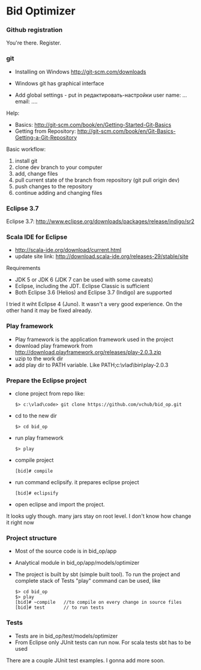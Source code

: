 
# Bid Optimizer



### Github registration
You're there. Register.


### git
* Installing on Windows http://git-scm.com/downloads

* Windows git has graphical interface
* Add global settings - put in редактировать-настройки user name: ... email: ....

Help:
* Basics: http://git-scm.com/book/en/Getting-Started-Git-Basics
* Getting from Repository: http://git-scm.com/book/en/Git-Basics-Getting-a-Git-Repository


Basic workflow:

1. install git
1. clone dev branch to your computer
1. add, change files
1. pull current state of the branch from repository (git pull origin dev)
1. push changes to the repository
1. continue adding and changing files



### Eclipse 3.7
Eclipse 3.7: http://www.eclipse.org/downloads/packages/release/indigo/sr2

### Scala IDE for Eclipse
* http://scala-ide.org/download/current.html
* update site link: http://download.scala-ide.org/releases-29/stable/site

Requirements
* JDK 5 or JDK 6 (JDK 7 can be used with some caveats)
* Eclipse, including the JDT. Eclipse Classic is sufficient
* Both Eclipse 3.6 (Helios) and Eclipse 3.7 (Indigo) are supported

I tried it wiht Eclipse 4 (Juno). It wasn't a very good experience. On the other hand it may be fixed already.

### Play framework
* Play framework is the application framework used in the project
* download play framework from http://download.playframework.org/releases/play-2.0.3.zip
* uzip to the work dir
* add play dir to PATH variable. Like PATH;c:\vlad\bin\play-2.0.3

### Prepare the Eclipse project
* clone project from repo like:

      $> c:\vlad\code> git clone https://github.com/vchub/bid_op.git

* cd to the new dir

      $> cd bid_op

* run play framework

      $> play

* compile project

      [bid]# compile

* run command eclipsify. it prepares eclipse project

      [bid]# eclipsify

* open eclipse and import the project.

It looks ugly though. many jars stay on root level. I don't know how change it right now

### Project structure
* Most of the source code is in bid_op/app
* Analytical module in bid_op/app/models/optimizer
* The project is built by sbt (simple built tool). To run the project and complete stack of Tests "play" command can be used, like

      $> cd bid_op
      $> play
      [bid]# ~compile   //to compile on every change in source files
      [bid]# test       // to run tests


### Tests
* Tests are in bid_op/test/models/optimizer
* From Eclipse only JUnit tests can run now. For scala tests sbt has to be used

There are a couple JUnit test examples. I gonna add more soon.







